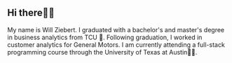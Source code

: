 ## Hi there👋🏻

My name is Will Ziebert. I graduated with a bachelor's and master's degree in business analytics from TCU 🐸. 
Following graduation, I worked in customer analytics for General Motors.
I am currently attending a full-stack programming course through the University of Texas at Austin🤘🏻.  

<!--- ⚒️I’m currently working on completing my full-stack coursework at UT. 
- 🏫I’m currently learning advanced CSS and git principles. 
- 📫 w.ziebert@gmail.com
- ⚡ Fun fact: I love brazilian jiu jitsu 🥋, surfing🏄‍♂️, and fishing  🎣. ](url)
<!--
**wzieb/wzieb** is a ✨ _special_ ✨ repository because its `README.md` (this file) appears on your GitHub profile.
-->
